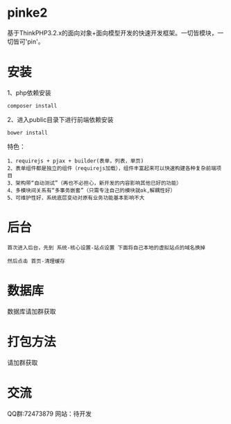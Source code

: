 # pinke2
基于ThinkPHP3.2.x的面向对象+面向模型开发的快速开发框架。一切皆模块，一切皆可'pin'。

# 安装
1、php依赖安装
```
composer install
```
2、进入public目录下进行前端依赖安装
```
bower install
```

特色：
```
1、requirejs + pjax + builder(表单，列表，单页)
2、表单组件都是独立的组件（requirejs加载），组件丰富起来可以快速构建各种复杂前端项目
3、架构带“自动测试”（再也不必担心，新开发的内容影响其他已好的功能）
4、多模块间关系有“多事务嵌套”（只需专注自己的模块就ok,解耦性好）
5、可维护性好，系统底层变动对原有业务功能基本影响不大
```

# 后台
```
首次进入后台，先到 系统-核心设置-站点设置 下面将自己本地的虚拟站点的域名换掉

然后点击 首页-清理缓存
```


# 数据库
数据库请加群获取

# 打包方法
请加群获取

# 交流
QQ群:72473879
网站：待开发
